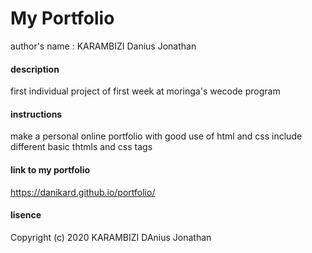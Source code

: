 # My Portfolio
 author's name : KARAMBIZI Danius Jonathan
#### description
first individual project of first week at moringa's wecode program
#### instructions
make a personal online portfolio with good use of html and css 
include different basic thtmls and css tags
#### link to my portfolio
https://danikard.github.io/portfolio/
#### lisence
Copyright (c) 2020 KARAMBIZI DAnius Jonathan


